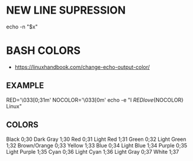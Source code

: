 # NEW LINE SUPRESSION

echo -n "$x"



# BASH COLORS
- https://linuxhandbook.com/change-echo-output-color/

## EXAMPLE
RED='\033[0;31m'
NOCOLOR='\033[0m'
echo -e "I ${RED}love${NOCOLOR} Linux"


## COLORS
Black        0;30     Dark Gray     1;30
Red          0;31     Light Red     1;31
Green        0;32     Light Green   1;32
Brown/Orange 0;33     Yellow        1;33
Blue         0;34     Light Blue    1;34
Purple       0;35     Light Purple  1;35
Cyan         0;36     Light Cyan    1;36
Light Gray   0;37     White         1;37